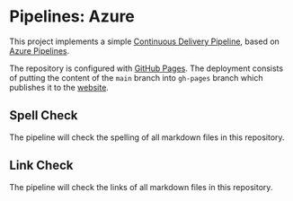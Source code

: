 # Pipelines: Azure

This project implements a simple [Continuous Delivery
Pipeline](https://en.wikipedia.org/wiki/Continuous_delivery), based on [Azure
Pipelines](https://azure.microsoft.com/en-us/services/devops/pipelines/).

The repository is configured with [GitHub Pages](https://pages.github.com/).
The deployment consists of putting the content of the `main` branch into
`gh-pages` branch which publishes it to the [website](https://slawekzachcial.github.io/pipelines-azure/).

## Spell Check

The pipeline will check the spelling of all markdown files in this repository.

## Link Check

The pipeline will check the links of all markdown files in this repository.

